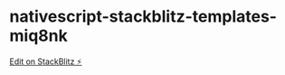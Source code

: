 # nativescript-stackblitz-templates-miq8nk

[Edit on StackBlitz ⚡️](https://stackblitz.com/edit/nativescript-stackblitz-templates-miq8nk)